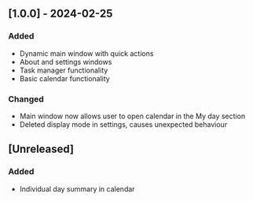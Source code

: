 ## [1.0.0] - 2024-02-25

### Added
- Dynamic main window with quick actions
- About and settings windows
- Task manager functionality
- Basic calendar functionality

### Changed
- Main window now allows user to open calendar in the My day section
- Deleted display mode in settings, causes unexpected behaviour

## [Unreleased]

### Added
- Individual day summary in calendar
